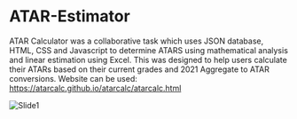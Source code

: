 # ATAR-Estimator
ATAR Calculator was a collaborative task which uses JSON database, HTML, CSS and Javascript to determine ATARS using mathematical analysis and linear estimation using Excel. This was designed to help users calculate their ATARs based on their current grades and 2021 Aggregate to ATAR conversions. 
Website can be used: https://atarcalc.github.io/atarcalc/atarcalc.html

![Slide1](https://github.com/dvmbnks/ATAR-Calculator/assets/60177553/e60065a3-ecbb-46f4-9d98-37c87b63e5ae)
